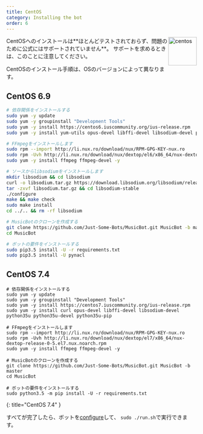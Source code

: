 ```yaml
---
title: CentOS
category: Installing the bot
order: 6
---
```


<img class="doc-img" src="{{ site.baseurl }}/images/centos.png" alt="centos" style="width: 75px; float: right;"/>
CentOSへのインストールは**ほとんどテストされておらず、問題のために公式にはサポートされていません**。 サポートを求めるときは、このことに注意してください。

CentOSのインストール手順は、OSのバージョンによって異なります。

## CentOS 6.9

~~~sh
# 依存関係をインストールする
sudo yum -y update
sudo yum -y groupinstall "Development Tools"
sudo yum -y install https://centos6.iuscommunity.org/ius-release.rpm
sudo yum -y install yum-utils opus-devel libffi-devel libsodium-devel python35u python35u-devel python35u-pip

# FFmpegをインストールします
sudo rpm --import http://li.nux.ro/download/nux/RPM-GPG-KEY-nux.ro
sudo rpm -Uvh http://li.nux.ro/download/nux/dextop/el6/x86_64/nux-dextop-release-0-2.el6.nux.noarch.rpm
sudo yum -y install ffmpeg ffmpeg-devel -y

# ソースからlibsodiumをインストールします
mkdir libsodium && cd libsodium
curl -o libsodium.tar.gz https://download.libsodium.org/libsodium/releases/LATEST.tar.gz
tar -zxvf libsodium.tar.gz && cd libsodium-stable
./configure
make && make check
sudo make install
cd ../.. && rm -rf libsodium

# MusicBotのクローンを作成する
git clone https://github.com/Just-Some-Bots/MusicBot.git MusicBot -b master
cd MusicBot

# ボットの要件をインストールする
sudo pip3.5 install -U -r requirements.txt
sudo pip3.5 install -U pynacl
~~~

## CentOS 7.4

~~~
# 依存関係をインストールする
sudo yum -y update
sudo yum -y groupinstall "Development Tools"
sudo yum -y install https://centos7.iuscommunity.org/ius-release.rpm
sudo yum -y install curl opus-devel libffi-devel libsodium-devel python35u python35u-devel python35u-pip

# FFmpegをインストールします
sudo rpm --import http://li.nux.ro/download/nux/RPM-GPG-KEY-nux.ro
sudo rpm -Uvh http://li.nux.ro/download/nux/dextop/el7/x86_64/nux-dextop-release-0-5.el7.nux.noarch.rpm
sudo yum -y install ffmpeg ffmpeg-devel -y

# MusicBotのクローンを作成する
git clone https://github.com/Just-Some-Bots/MusicBot.git MusicBot -b master
cd MusicBot

# ボットの要件をインストールする
sudo python3.5 -m pip install -U -r requirements.txt
~~~
{: title="CentOS 7.4" }

すべてが完了したら、ボットを[configure]({{site.baseurl}}/using/configuration)して、 `sudo ./run.sh`で実行できます。
